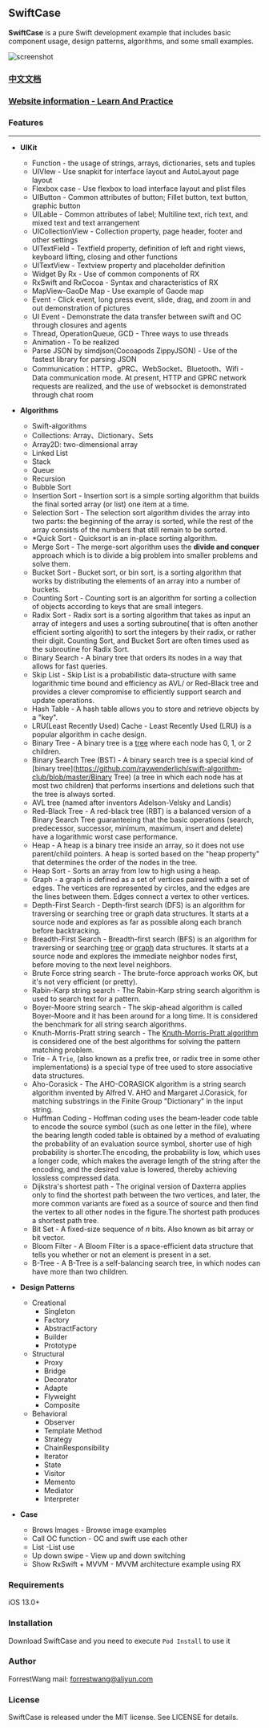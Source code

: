 ## SwiftCase

**SwiftCase** is a pure Swift development example that includes basic component usage, design patterns, algorithms, and some small examples.

![screenshot](images/scdemo.gif)



### [中文文档](./README_ZH.md)



### [ Website information - Learn And Practice](https://fd-learning.com/learner/page/index.html)




### Features

---

- **UIKit**

  - Function - the usage of strings, arrays, dictionaries, sets and tuples
  - UIVIew  - Use snapkit for interface layout and AutoLayout page layout
  - Flexbox case - Use flexbox to load interface layout and plist files
  - UIButton - Common attributes of button; Fillet button, text button, graphic button
  - UILable - Common attributes of label; Multiline text, rich text, and mixed text and text arrangement
  - UICollectionView - Collection property, page header, footer and other settings
  - UITextField - Textfield property, definition of left and right views, keyboard lifting, closing and other functions
  - UITextView - Textview property and placeholder definition
  - Widget By Rx - Use of common components of RX
  - RxSwift and RxCocoa - Syntax and characteristics of RX
  - MapView-GaoDe Map - Use example of Gaode map
  - Event - Click event, long press event, slide, drag, and zoom in and out demonstration of pictures
  - UI Event - Demonstrate the data transfer between swift and OC through closures and agents
  - Thread, OperationQueue, GCD - Three ways to use threads
  - Animation - To be realized
  - Parse JSON by simdjson(Cocoapods ZippyJSON) - Use of the fastest library for parsing JSON
  - Communication：HTTP、gPRC、WebSocket、Bluetooth、Wifi - Data communication mode. At present, HTTP and GPRC network requests are realized, and the use of websocket is demonstrated through chat room

  

- **Algorithms**

  - Swift-algorithms
  - Collections: Array、Dictionary、Sets
  - Array2D: two-dimensional array
  - Linked List
  - Stack
  - Queue
  - Recursion  
  - Bubble Sort   
  - Insertion Sort - Insertion sort is a simple sorting algorithm that builds the final sorted array (or list) one item at a time.  
  - Selection Sort  -  The selection sort algorithm divides the array into two parts: the beginning of the array is sorted, while the rest of the array consists of the numbers that still remain to be sorted.
  - *Quick Sort  - Quicksort is an in-place sorting algorithm. 
  - Merge Sort  - The merge-sort algorithm uses the **divide and conquer** approach which is to divide a big problem into smaller problems and solve them.
  - Bucket Sort  - Bucket sort, or bin sort, is a sorting algorithm that works by distributing the elements of an array into a number of buckets.
  - Counting Sort   - Counting sort is an algorithm for sorting a collection of objects according to keys that are small integers.
  - Radix Sort   - Radix sort is a sorting algorithm that takes as input an array of integers and uses a sorting subroutine( that is often another efficient sorting algorith) to sort the integers by their radix, or rather their digit. Counting Sort, and Bucket Sort are often times used as the subroutine for Radix Sort.
  - Binary Search   - A binary tree that orders its nodes in a way that allows for fast queries.
  - Skip List  - Skip List is a probabilistic data-structure with same logarithmic time bound and efficiency as AVL/ or Red-Black tree and provides a clever compromise to efficiently support search and update operations.
  - Hash Table   - A hash table allows you to store and retrieve objects by a "key".
  - LRU(Least Recently Used) Cache   - Least Recently Used (LRU) is a popular algorithm in cache design.
  - Binary Tree   - A binary tree is a [tree](https://github.com/raywenderlich/swift-algorithm-club/blob/master/Tree) where each node has 0, 1, or 2 children. 
  - Binary Search Tree (BST)   - A binary search tree is a special kind of [binary tree](https://github.com/raywenderlich/swift-algorithm-club/blob/master/Binary Tree) (a tree in which each node has at most two children) that performs insertions and deletions such that the tree is always sorted.
  - AVL tree (named after inventors Adelson-Velsky and Landis)
  - Red-Black Tree   - A red-black tree (RBT) is a balanced version of a Binary Search Tree guaranteeing that the basic operations (search, predecessor, successor, minimum, maximum, insert and delete) have a logarithmic worst case performance.
  - Heap  - A heap is a binary tree inside an array, so it does not use parent/child pointers. A heap is sorted based on the "heap property" that determines the order of the nodes in the tree.
  - Heap Sort  - Sorts an array from low to high using a heap.
  - Graph  - a graph is defined as a set of vertices paired with a set of edges. The vertices are represented by circles, and the edges are the lines between them. Edges connect a vertex to other vertices.
  - Depth-First Search   - Depth-first search (DFS) is an algorithm for traversing or searching tree or graph data structures. It starts at a source node and explores as far as possible along each branch before backtracking.
  - Breadth-First Search   - Breadth-first search (BFS) is an algorithm for traversing or searching [tree](https://github.com/raywenderlich/swift-algorithm-club/blob/master/Tree) or [graph](https://github.com/raywenderlich/swift-algorithm-club/blob/master/Graph) data structures. It starts at a source node and explores the immediate neighbor nodes first, before moving to the next level neighbors.
  - Brute Force string search   - The brute-force approach works OK, but it's not very efficient (or pretty).
  - Rabin-Karp string search   - The Rabin-Karp string search algorithm is used to search text for a pattern.
  - Boyer-Moore string search   - The skip-ahead algorithm is called Boyer-Moore and it has been around for a long time. It is considered the benchmark for all string search algorithms.
  - Knuth-Morris-Pratt string search - The [Knuth-Morris-Pratt algorithm](https://en.wikipedia.org/wiki/Knuth–Morris–Pratt_algorithm) is considered one of the best algorithms for solving the pattern matching problem. 
  - Trie  - A `Trie`, (also known as a prefix tree, or radix tree in some other implementations) is a special type of tree used to store associative data structures.
  - Aho-Corasick - The AHO-CORASICK algorithm is a string search algorithm invented by Alfred V. AHO and Margaret J.Corasick,  for matching substrings in the Finite Group "Dictionary" in the input string. 
  - Huffman Coding  - Hoffman coding uses the beam-leader code table to encode the source symbol (such as one letter in the file), where the bearing length coded table is obtained by a method of evaluating the probability of an evaluation source symbol, shorter use of high probability is shorter.The encoding, the probability is low, which uses a longer code, which makes the average length of the string after the encoding, and the desired value is lowered, thereby achieving lossless compressed data.
  - Dijkstra's shortest path - The original version of Daxterra applies only to find the shortest path between the two vertices, and later, the more common variants are fixed as a source of source and then find the vertex to all other nodes in the figure.The shortest path produces a shortest path tree.
  - Bit Set  - A fixed-size sequence of *n* bits. Also known as bit array or bit vector.
  - Bloom Filter   - A Bloom Filter is a space-efficient data structure that tells you whether or not an element is present in a set.
  - B-Tree - A B-Tree is a self-balancing search tree, in which nodes can have more than two children.

  

- **Design Patterns**

  - Creational
    - Singleton          
    - Factory            
    - AbstractFactory                 
    - Builder                 
    - Prototype 
  - Structural          
    - Proxy           
    - Bridge           
    - Decorator           
    - Adapte           
    - Flyweight           
    - Composite
  - Behavioral       
    - Observer       
    - Template Method        
    - Strategy           
    - ChainResponsibility       
    - Iterator           
    - State           
    - Visitor           
    - Memento           
    - Mediator           
    - Interpreter

  

- **Case**

  - Brows Images - Browse image examples
  - Call OC function - OC and swift use each other
  - List -List use
  - Up down swipe - View up and down switching
  - Show RxSwift + MVVM - MVVM architecture example using RX



### Requirements
iOS 13.0+ 



### Installation
Download SwiftCase and you need to execute ```Pod Install``` to use it



### Author
ForrestWang mail: forrestwang@aliyun.com



### License
SwiftCase is released under the MIT license. See LICENSE for details.

